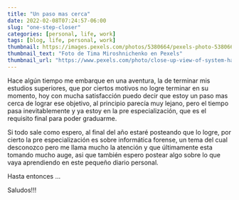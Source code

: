 ```yaml
---
title: "Un paso mas cerca"
date: 2022-02-08T07:24:57-06:00
slug: "one-step-closer"
categories: [personal, life, work]
tags: [blog, life, personal, work]
thumbnail: https://images.pexels.com/photos/5380664/pexels-photo-5380664.jpeg?auto=compress&cs=tinysrgb&dpr=1&h=650&w=340
thumbnail_text: "Foto de Tima Miroshnichenko en Pexels"
thumbnail_url: "https://www.pexels.com/photo/close-up-view-of-system-hacking-in-a-monitor-5380664/"
---
```


Hace algún tiempo me embarque en una aventura, la de terminar mis estudios superiores, que por ciertos motivos no logre terminar en su momento, hoy con mucha satisfacción puedo decir que estoy un paso mas cerca de lograr ese objetivo, al principio parecía muy lejano, pero el tiempo pasa inevitablemente y ya estoy en la pre especialización, que es el requisito final para poder graduarme.

Si todo sale como espero, al final del año estaré posteando que lo logre, por cierto la pre especialización es sobre informática forense, un tema del cual desconozco pero me llama mucho la atención y que últimamente esta tomando mucho auge, asi que también espero postear algo sobre lo que vaya aprendiendo en este pequeño diario personal.

Hasta entonces ...

Saludos!!!

